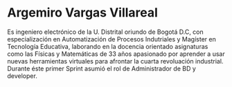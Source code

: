 # Argemiro Vargas Villareal
Es ingeniero electrónico de la U. Distrital oriundo de Bogotá D.C, con especialización en Automatización de Procesos Indutriales y Magíster en Tecnología Educativa, laborando en la docencia orientado asignaturas como las Físicas y Matemáticas de 33 años apasionado por aprender a usar nuevas herramientas virtuales para afrontar la cuarta revoluación industrial. Durante éste primer Sprint asumió el rol de Administrador de BD y developer.
